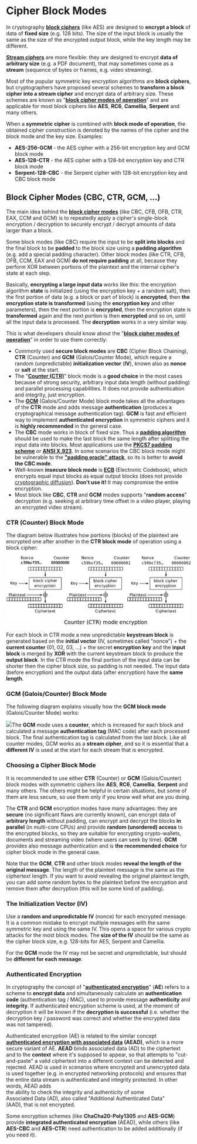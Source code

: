 # Cipher Block Modes

In cryptography [**block ciphers**](https://en.wikipedia.org/wiki/Block\_cipher) (like AES) are designed to **encrypt a block** of data of **fixed size** (e.g. 128 bits). The size of the input block is usually the same as the size of the encrypted output block, while the key length may be different.

[**Stream ciphers**](https://en.wikipedia.org/wiki/Stream\_cipher) are more flexible: they are designed to encrypt **data of arbitrary size** (e.g. a PDF document), that may sometimes come as a **stream** (sequence of bytes or frames, e.g. video streaming).

Most of the popular symmetric key encryption algorithms are **block ciphers**, but cryptographers have proposed several schemes to **transform a block cipher into a stream cipher** and encrypt data of arbitrary size. These schemes are known as "[**block cipher modes of operation**](https://en.wikipedia.org/wiki/Block\_cipher\_mode\_of\_operation)" and are applicable for most block ciphers like **AES**, **RC6**, **Camellia**, **Serpent** and many others.

When a **symmetric cipher** is combined with **block mode of operation**, the obtained cipher construction is denoted by the names of the cipher and the block mode and the key size. Examples:

* **AES-256-GCM** - the AES cipher with a 256-bit encryption key and GCM block mode
* **AES-128-CTR** - the AES cipher with a 128-bit encryption key and CTR block mode
* **Serpent-128-CBC** - the Serpent cipher with 128-bit encryption key and CBC block mode

## Block Cipher Modes (CBC, CTR, GCM, ...)

The main idea behind the [**block cipher modes**](https://en.wikipedia.org/wiki/Block\_cipher\_mode\_of\_operation) (like CBC, CFB, OFB, CTR, EAX, CCM and GCM) is to repeatedly apply a cipher's single-block encryption / decryption to securely encrypt / decrypt amounts of data larger than a block.

Some block modes (like CBC) require the input to be **split into blocks** and the final block to be **padded** to the block size using a **padding algorithm** (e.g. add a special padding character). Other block modes (like CTR, CFB, OFB, CCM, EAX and GCM) **do not require padding** at all, because they perform XOR between portions of the plaintext and the internal cipher's state at each step.

Basically, **encrypting a large input data** works like this: the encryption algorithm **state** is initialized (using the encryption key + a random salt), then the first portion of data (e.g. a block or part of block) is **encrypted**, then **the encryption state is transformed** (using the **encryption key** and other parameters), then the next portion is **encrypted**, then the encryption state is **transformed** again and the next portion is then **encrypted** and so on, until all the input data is processed. The **decryption** works in a very similar way.

This is what developers should know about the "[**block cipher modes of operation**](https://en.wikipedia.org/wiki/Block\_cipher\_mode\_of\_operation)" in order to use them correctly:

* Commonly used **secure block modes** are **CBC** (Cipher Block Chaining), **CTR** (Counter) and **GCM** (Galois/Counter Mode), which require a random (unpredictable) **initialization vector** (**IV**), known also as **nonce** or **salt** at the start.
* The "[**Counter (CTR)**](https://en.wikipedia.org/wiki/Block\_cipher\_mode\_of\_operation#Counter\_%28CTR%29)" block mode is a **good choice** in the most cases because of strong security, arbitrary input data length (without padding) and parallel processing capabilities. It does not provide authentication and integrity, just encryption.
* The [**GCM**](https://en.wikipedia.org/wiki/Galois/Counter\_Mode) (Galois/Counter Mode) block mode takes all the advantages of the **CTR** mode and adds message **authentication** (produces a cryptographical message authentication tag). **GCM** is fast and efficient way to implement **authenticated encryption** in symmetric ciphers and it is **highly recommended** in the general case.
* The **CBC** mode works in block of fixed size. Thus a [**padding algorithm**](https://en.wikipedia.org/wiki/Block\_cipher\_mode\_of\_operation#Padding) should be used to make the last block the same length after splitting the input data into blocks. Most applications use the [**PKCS7 padding scheme**](https://en.wikipedia.org/wiki/Padding\_\(cryptography\)#PKCS#5\_and\_PKCS#7) or [**ANSI X.923**](https://en.wikipedia.org/wiki/Padding\_\(cryptography\)#ANSI\_X.923). In some scenarios the CBC block mode might be vulnerable to the [**"padding oracle" attack**](https://en.wikipedia.org/wiki/Padding\_oracle\_attack), so its is better to **avoid the CBC mode**.
* Well-known **insecure block mode** is [**ECB**](https://en.wikipedia.org/wiki/Block\_cipher\_mode\_of\_operation#Electronic\_Codebook\_%28ECB%29) (Electronic Codebook), which encrypts equal input blocks as equal output blocks (does not provide [cryptographic diffusion](https://en.wikipedia.org/wiki/Confusion\_and\_diffusion)). **Don't use it!** It may compromise the entire encryption.
* Most block like **CBC**, **CTR** and **GCM** modes supports "**random access**" decryption (e.g. seeking at arbitrary time offset in a video player, playing an encrypted video stream).

### CTR (Counter) Block Mode

The diagram below illustrates how portions (blocks) of the plaintext are encrypted one after another in the **CTR block mode** of operation using a block cipher:

![](../.gitbook/assets/ctr-block-mode.png)

For each block in CTR mode a new unpredictable **keystream block** is generated based on the **initial vector** (IV, sometimes called "nonce") + the **current counter** (01, 02, 03, ...) + the secret **encryption key** and the **input block** is merged by **XOR** with the current keystream block to produce the **output block**. In the CTR mode the final portion of the input data can be shorter then the cipher block size, so padding is not needed. The input data (before encryption) and the output data (after encryption) have the **same length**.

### GCM (Galois/Counter) Block Mode

The following diagram explains visually how the **GCM block mode** (Galois/Counter Mode) works:

![](../.gitbook/assets/gcm-galois\_counter\_mode.png)The **GCM** mode uses a **counter**, which is increased for each block and calculated a message **authentication tag** (MAC code) after each processed block. The final authentication tag is calculated from the last block. Like all counter modes, GCM works as a **stream cipher**, and so it is essential that a **different IV** is used at the start for each stream that is encrypted.

### Choosing a Cipher Block Mode

It is recommended to use either **CTR** (Counter) or **GCM** (Galois/Counter) block modes with symmetric ciphers like **AES**, **RC6**, **Camellia**, **Serpent** and many others. The others might be helpful in certain situations, but some of them are less secure, so use them only if you know well what are you doing.

The **CTR** and **GCM** encryption modes have many advantages: they are **secure** (no significant flaws are currently known), can encrypt data of **arbitrary length** without padding, can encrypt and decrypt the blocks **in parallel** (in multi-core CPUs) and provide **random (unordered) access** to the encrypted blocks, so they are suitable for encrypting crypto-wallets, documents and streaming video (where users can seek by time). **GCM** provides also message authentication and is **the recommended choice** for cipher block mode in the general case.

Note that the **GCM**, **CTR** and other block modes **reveal the length of the original message**. The length of the plaintext message is the same as the ciphertext length. If you want to avoid revealing the original plaintext length, you can add some random bytes to the plaintext before the encryption and remove them after decryption (this will be some kind of padding).

### The Initialization Vector (IV)

Use a **random and unpredictable IV** (nonce) for each encrypted message. It is a common mistake to encrypt multiple messages with the same symmetric key and using the same IV. This opens a space for various crypto attacks for the most block modes. The **size of the IV** should be the same as the cipher block size, e.g. 128-bits for AES, Serpent and Camellia.

For the **GCM** mode the IV may not be secret and unpredictable, but should be **different for each message**.

### Authenticated Encryption

In cryptography the concept of "[**authenticated encryption**](https://en.wikipedia.org/wiki/Authenticated\_encryption)" (**AE**) refers to a scheme to **encrypt data** and simultaneously calculate an **authentication code** (authentication tag / MAC), used to provide message **authenticity** and **integrity**. If authenticated encryption scheme is used, at the moment of decryption it will be known if the **decryption is successful** (i.e. whether the decryption key / password was correct and whether the encrypted data was not tampered).

Authenticated encryption (AE) is related to the similar concept [**authenticated encryption with associated data**](https://en.wikipedia.org/wiki/Authenticated\_encryption#Authenticated\_encryption\_with\_associated\_data\_%28AEAD%29) **(AEAD)**, which is a more secure variant of AE. **AEAD** binds associated data (AD) to the ciphertext and to the **context** where it's supposed to appear, so that attempts to "cut-and-paste" a valid ciphertext into a different context can be detected and rejected. AEAD is used in scenarios where encrypted and unencrypted data is used together (e.g. in encrypted networking protocols) and ensures that the entire data stream is authenticated and integrity protected. In other words, AEAD adds\
the ability to check the integrity and authenticity of some\
Associated Data (AD), also called "Additional Authenticated Data"\
(AAD), that is not encrypted.

Some encryption schemes (like **ChaCha20-Poly1305** and **AES-GCM**) provide **integrated authenticated encryption** (AEAD), while others (like **AES-CBC** and **AES-CTR**) need authentication to be added additionally (if you need it).
